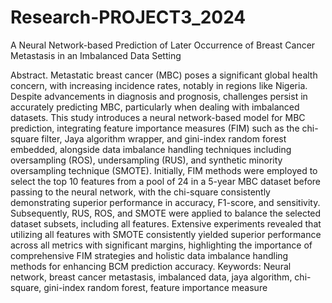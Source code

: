 # Research-PROJECT3_2024
A Neural Network-based Prediction of Later Occurrence of Breast Cancer Metastasis in an Imbalanced Data Setting

Abstract. Metastatic breast cancer (MBC) poses a significant global health concern, with increasing incidence rates, notably in regions like Nigeria. Despite advancements in diagnosis and prognosis, challenges persist in accurately predicting MBC, particularly when dealing with imbalanced datasets. This study introduces a neural network-based model for MBC prediction, integrating feature importance measures (FIM) such as the chi-square filter, Jaya algorithm wrapper, and gini-index random forest embedded, alongside data imbalance handling techniques including oversampling (ROS), undersampling (RUS), and synthetic minority oversampling technique (SMOTE). Initially, FIM methods were employed to select the top 10 features from a pool of 24 in a 5-year MBC dataset before passing to the neural network, with the chi-square consistently demonstrating superior performance in accuracy, F1-score, and sensitivity. Subsequently, RUS, ROS, and SMOTE were applied to balance the selected dataset subsets, including all features. Extensive experiments revealed that utilizing all features with SMOTE consistently yielded superior performance across all metrics with significant margins, highlighting the importance of comprehensive FIM strategies and holistic data imbalance handling methods for enhancing BCM prediction accuracy.
Keywords: Neural network, breast cancer metastasis, imbalanced data, jaya algorithm, chi-square, gini-index random forest, feature importance measure
